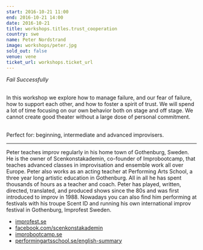 ```yaml
---
start: 2016-10-21 11:00
end: 2016-10-21 14:00
date: 2016-10-21
title: workshops.titles.trust_cooperation 
country: swe
name: Peter Nordstrand
image: workshops/peter.jpg
sold_out: false
venue: vene
ticket_url: workshops.ticket_url
---
```


*Fail Successfully*<br><br>

In this workshop we explore how to manage failure, and our fear of failure, how to support each other, and how to foster a spirit of trust. We will spend a lot of time focusing on our own behavior both on stage and off stage. We cannot create good theater without a large dose of personal commitment.<br><br>

Perfect for: beginning, intermediate and advanced improvisers.

---
Peter teaches improv regularly in his home town of Gothenburg, Sweden. He is the owner of Scenkonstakademin, co-founder of Improbootcamp, that teaches advanced classes in improvisation and ensemble work all over Europe. Peter also works as an acting teacher at Performing Arts School, a three year long artistic education in Gothenburg. All in all he has spent thousands of hours as a teacher and coach. Peter has played, written, directed, translated, and produced shows since the 80s and was first introduced to improv in 1988. Nowadays you can also find him performing at festivals with his troupe Scent ID and running his own international improv festival in Gothenburg, Improfest Sweden.<br>

- [improfest.se](http://improfest.se)
- [facebook.com/scenkonstakademin](https://www.facebook.com/scenkonstakademin)
- [improbootcamp.se](http://improbootcamp.se)
- [performingartsschool.se/english-summary](http://www.performingartsschool.se/english-summary)
